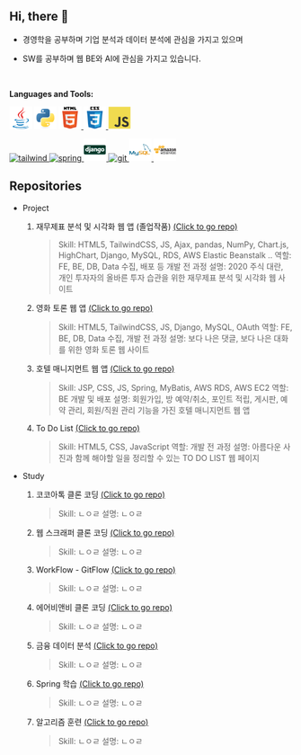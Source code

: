 ## Hi, there 👋  
  

- 경영학을 공부하며 기업 분석과 데이터 분석에 관심을 가지고 있으며
  

- SW를 공부하며 웹 BE와 AI에 관심을 가지고 있습니다.  
  

<br/>  



<p><strong>Languages and Tools:</strong></p>
<p align="left"> 
<a href="https://www.java.com" target="_blank"> <img src="https://raw.githubusercontent.com/devicons/devicon/master/icons/java/java-original.svg" alt="java" width="40" height="40"/></a> <a href="https://www.python.org" target="_blank"> <img src="https://raw.githubusercontent.com/devicons/devicon/master/icons/python/python-original.svg" alt="python" width="40" height="40"/></a> <a href="https://www.w3.org/html/" target="_blank"> <img src="https://raw.githubusercontent.com/devicons/devicon/master/icons/html5/html5-original-wordmark.svg" alt="html5" width="40" height="40"/> </a> <a href="https://www.w3schools.com/css/" target="_blank"> <img src="https://raw.githubusercontent.com/devicons/devicon/master/icons/css3/css3-original-wordmark.svg" alt="css3" width="40" height="40"/> </a> <a href="https://developer.mozilla.org/en-US/docs/Web/JavaScript" target="_blank"> <img src="https://raw.githubusercontent.com/devicons/devicon/master/icons/javascript/javascript-original.svg" alt="javascript" width="40" height="40"/> </a> 
  
  <a href="https://tailwindcss.com/" target="_blank"> <img src="https://www.vectorlogo.zone/logos/tailwindcss/tailwindcss-icon.svg" alt="tailwind" width="40" height="40"/> </a> <a href="https://spring.io/" target="_blank"> <img src="https://www.vectorlogo.zone/logos/springio/springio-icon.svg" alt="spring" width="40" height="40"/> </a> <a href="https://www.djangoproject.com/" target="_blank"> <img src="https://raw.githubusercontent.com/devicons/devicon/master/icons/django/django-original.svg" alt="django" width="40" height="40"/> </a> <a href="https://git-scm.com/" target="_blank"> <img src="https://www.vectorlogo.zone/logos/git-scm/git-scm-icon.svg" alt="git" width="40" height="40"/> </a> <a href="https://www.mysql.com/" target="_blank"> <img src="https://raw.githubusercontent.com/devicons/devicon/master/icons/mysql/mysql-original-wordmark.svg" alt="mysql" width="40" height="40"/> </a> <a href="https://aws.amazon.com" target="_blank"> <img src="https://raw.githubusercontent.com/devicons/devicon/master/icons/amazonwebservices/amazonwebservices-original-wordmark.svg" alt="aws" width="40" height="40"/> </a> 
  </p>

####


## Repositories


- Project

  1. 재무제표 분석 및 시각화 웹 앱 (졸업작품)  [(Click to go repo)](https://github.com/egg528/GraduationProject_FinancialStatementAnalysisWeb)

     > Skill: HTML5, TailwindCSS, JS, Ajax, pandas, NumPy, Chart.js, HighChart, Django, MySQL, RDS, AWS Elastic Beanstalk ..
     > 역할: FE, BE, DB, Data 수집, 배포 등 개발 전 과정
     > 설명: 2020 주식 대란, 개인 투자자의 올바른 투자 습관을 위한 재무제표 분석 및 시각화 웹 사이트

  2. 영화 토론 웹 앱 [(Click to go repo)](https://github.com/egg528/ToyProject_MovieReviewWeb)

     > Skill: HTML5, TailwindCSS, JS, Django, MySQL, OAuth
     > 역할: FE, BE, DB, Data 수집, 개발 전 과정
     > 설명: 보다 나은 댓글, 보다 나은 대화를 위한 영화 토론 웹 사이트

  3. 호텔 매니지먼트 웹 앱 [(Click to go repo)](https://github.com/egg528/ToyProject_HotelManagementWeb)
     
     > Skill: JSP, CSS, JS, Spring, MyBatis, AWS RDS, AWS EC2
     > 역할: BE 개발 및 배포
     > 설명: 회원가입, 방 예약/취소, 포인트 적립, 게시판, 예약 관리, 회원/직원 관리 기능을 가진 호텔 매니지먼트 웹 앱

  4. To Do List [(Click to go repo)](https://github.com/egg528/ToyProject_ToDoList)
      
     > Skill: HTML5, CSS, JavaScript
     > 역할: 개발 전 과정
     > 설명: 아름다운 사진과 함께 해야할 일을 정리할 수 있는 TO DO LIST 웹 페이지 


- Study

  1. 코코아톡 클론 코딩 [(Click to go repo)](https://github.com/egg528/Study_FE_KokoaTalkClone)

     > Skill: ㄴㅇㄹ
     > 설명: ㄴㅇㄹ

  2. 웹 스크래퍼 클론 코딩 [(Click to go repo)](https://github.com/egg528/Study_WebScraping)

     > Skill: ㄴㅇㄹ
     > 설명: ㄴㅇㄹ

  3. WorkFlow - GitFlow [(Click to go repo)](https://github.com/egg528/Study_WorkFlow_GitFlow)
     
     > Skill: ㄴㅇㄹ
     > 설명: ㄴㅇㄹ

  4. 에어비앤비 클론 코딩 [(Click to go repo)](https://github.com/egg528/Study_BE_AirbnbClone)
     
     > Skill: ㄴㅇㄹ
     > 설명: ㄴㅇㄹ

  5. 금융 데이터 분석 [(Click to go repo)](https://github.com/egg528/Study_DataAnalysis_FinanceData)
     
     > Skill: ㄴㅇㄹ
     > 설명: ㄴㅇㄹ

  6. Spring 학습 [(Click to go repo)](https://github.com/egg528/Study_BE_Spring)
     
     > Skill: ㄴㅇㄹ
     > 설명: ㄴㅇㄹ

  7. 알고리즘 훈련 [(Click to go repo)](https://github.com/egg528/Study_Algorithm)
     
     > Skill: ㄴㅇㄹ
     > 설명: ㄴㅇㄹ




